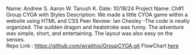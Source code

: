 
Name: Andrew S. Aaron W. Tanush K.
Date: 10/18/24
Project Name: Ch#1 Group CYOA with Styles
Description: We made a little CYOA game within a website using HTML and CSS 
Peer Review: Ian Chesley
    -The code is neatly organized. The sudden dragon and heatstroke was funny. The adventure was simple, short, and entertaining. The layout was also easy on the senses.  
Repo Link : https://github.com/wraithio/GroupCYOA.git
FlowChart [here](/assests/CYOAGroupdrawio.png)
